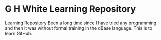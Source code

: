 # G H White Learning Repository
Learning Repository
Been a long time since I have tried any programming and then it was without formal training in the dBase language.  This is to learn GitHub.
